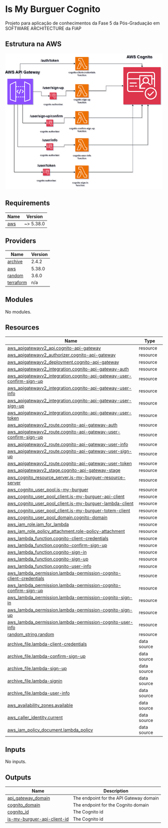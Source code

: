 # Is My Burguer Cognito

Projeto para aplicação de conhecimentos da Fase 5 da Pós-Graduação em SOFTWARE ARCHITECTURE da FIAP

## Estrutura na AWS

![alt text](/docs/is-my-burguer-cognito.png)


<!-- BEGIN_TF_DOCS -->
## Requirements

| Name | Version |
|------|---------|
| <a name="requirement_aws"></a> [aws](#requirement\_aws) | ~> 5.38.0 |

## Providers

| Name | Version |
|------|---------|
| <a name="provider_archive"></a> [archive](#provider\_archive) | 2.4.2 |
| <a name="provider_aws"></a> [aws](#provider\_aws) | 5.38.0 |
| <a name="provider_random"></a> [random](#provider\_random) | 3.6.0 |
| <a name="provider_terraform"></a> [terraform](#provider\_terraform) | n/a |

## Modules

No modules.

## Resources

| Name | Type |
|------|------|
| [aws_apigatewayv2_api.cognito-api-gateway](https://registry.terraform.io/providers/hashicorp/aws/latest/docs/resources/apigatewayv2_api) | resource |
| [aws_apigatewayv2_authorizer.cognito-api-gateway](https://registry.terraform.io/providers/hashicorp/aws/latest/docs/resources/apigatewayv2_authorizer) | resource |
| [aws_apigatewayv2_deployment.cognito-api-gateway](https://registry.terraform.io/providers/hashicorp/aws/latest/docs/resources/apigatewayv2_deployment) | resource |
| [aws_apigatewayv2_integration.cognito-api-gateway-auth](https://registry.terraform.io/providers/hashicorp/aws/latest/docs/resources/apigatewayv2_integration) | resource |
| [aws_apigatewayv2_integration.cognito-api-gateway-user-confirm-sign-up](https://registry.terraform.io/providers/hashicorp/aws/latest/docs/resources/apigatewayv2_integration) | resource |
| [aws_apigatewayv2_integration.cognito-api-gateway-user-info](https://registry.terraform.io/providers/hashicorp/aws/latest/docs/resources/apigatewayv2_integration) | resource |
| [aws_apigatewayv2_integration.cognito-api-gateway-user-sign-up](https://registry.terraform.io/providers/hashicorp/aws/latest/docs/resources/apigatewayv2_integration) | resource |
| [aws_apigatewayv2_integration.cognito-api-gateway-user-token](https://registry.terraform.io/providers/hashicorp/aws/latest/docs/resources/apigatewayv2_integration) | resource |
| [aws_apigatewayv2_route.cognito-api-gateway-auth](https://registry.terraform.io/providers/hashicorp/aws/latest/docs/resources/apigatewayv2_route) | resource |
| [aws_apigatewayv2_route.cognito-api-gateway-user-confirm-sign-up](https://registry.terraform.io/providers/hashicorp/aws/latest/docs/resources/apigatewayv2_route) | resource |
| [aws_apigatewayv2_route.cognito-api-gateway-user-info](https://registry.terraform.io/providers/hashicorp/aws/latest/docs/resources/apigatewayv2_route) | resource |
| [aws_apigatewayv2_route.cognito-api-gateway-user-sign-up](https://registry.terraform.io/providers/hashicorp/aws/latest/docs/resources/apigatewayv2_route) | resource |
| [aws_apigatewayv2_route.cognito-api-gateway-user-token](https://registry.terraform.io/providers/hashicorp/aws/latest/docs/resources/apigatewayv2_route) | resource |
| [aws_apigatewayv2_stage.cognito-api-gateway-stage](https://registry.terraform.io/providers/hashicorp/aws/latest/docs/resources/apigatewayv2_stage) | resource |
| [aws_cognito_resource_server.is-my-burguer-resource-server](https://registry.terraform.io/providers/hashicorp/aws/latest/docs/resources/cognito_resource_server) | resource |
| [aws_cognito_user_pool.is-my-burguer](https://registry.terraform.io/providers/hashicorp/aws/latest/docs/resources/cognito_user_pool) | resource |
| [aws_cognito_user_pool_client.is-my-burguer-api-client](https://registry.terraform.io/providers/hashicorp/aws/latest/docs/resources/cognito_user_pool_client) | resource |
| [aws_cognito_user_pool_client.is-my-burguer-lambda-client](https://registry.terraform.io/providers/hashicorp/aws/latest/docs/resources/cognito_user_pool_client) | resource |
| [aws_cognito_user_pool_client.is-my-burguer-totem-client](https://registry.terraform.io/providers/hashicorp/aws/latest/docs/resources/cognito_user_pool_client) | resource |
| [aws_cognito_user_pool_domain.cognito-domain](https://registry.terraform.io/providers/hashicorp/aws/latest/docs/resources/cognito_user_pool_domain) | resource |
| [aws_iam_role.iam_for_lambda](https://registry.terraform.io/providers/hashicorp/aws/latest/docs/resources/iam_role) | resource |
| [aws_iam_role_policy_attachment.role-policy-attachment](https://registry.terraform.io/providers/hashicorp/aws/latest/docs/resources/iam_role_policy_attachment) | resource |
| [aws_lambda_function.cognito-client-credentials](https://registry.terraform.io/providers/hashicorp/aws/latest/docs/resources/lambda_function) | resource |
| [aws_lambda_function.cognito-confirm-sign-up](https://registry.terraform.io/providers/hashicorp/aws/latest/docs/resources/lambda_function) | resource |
| [aws_lambda_function.cognito-sign-in](https://registry.terraform.io/providers/hashicorp/aws/latest/docs/resources/lambda_function) | resource |
| [aws_lambda_function.cognito-sign-up](https://registry.terraform.io/providers/hashicorp/aws/latest/docs/resources/lambda_function) | resource |
| [aws_lambda_function.cognito-user-info](https://registry.terraform.io/providers/hashicorp/aws/latest/docs/resources/lambda_function) | resource |
| [aws_lambda_permission.lambda-permission-cognito-client-credentials](https://registry.terraform.io/providers/hashicorp/aws/latest/docs/resources/lambda_permission) | resource |
| [aws_lambda_permission.lambda-permission-cognito-confirm-sign-up](https://registry.terraform.io/providers/hashicorp/aws/latest/docs/resources/lambda_permission) | resource |
| [aws_lambda_permission.lambda-permission-cognito-sign-in](https://registry.terraform.io/providers/hashicorp/aws/latest/docs/resources/lambda_permission) | resource |
| [aws_lambda_permission.lambda-permission-cognito-sign-up](https://registry.terraform.io/providers/hashicorp/aws/latest/docs/resources/lambda_permission) | resource |
| [aws_lambda_permission.lambda-permission-cognito-user-info](https://registry.terraform.io/providers/hashicorp/aws/latest/docs/resources/lambda_permission) | resource |
| [random_string.random](https://registry.terraform.io/providers/hashicorp/random/latest/docs/resources/string) | resource |
| [archive_file.lambda-client-credentials](https://registry.terraform.io/providers/hashicorp/archive/latest/docs/data-sources/file) | data source |
| [archive_file.lambda-confirm-sign-up](https://registry.terraform.io/providers/hashicorp/archive/latest/docs/data-sources/file) | data source |
| [archive_file.lambda-sign-up](https://registry.terraform.io/providers/hashicorp/archive/latest/docs/data-sources/file) | data source |
| [archive_file.lambda-signin](https://registry.terraform.io/providers/hashicorp/archive/latest/docs/data-sources/file) | data source |
| [archive_file.lambda-user-info](https://registry.terraform.io/providers/hashicorp/archive/latest/docs/data-sources/file) | data source |
| [aws_availability_zones.available](https://registry.terraform.io/providers/hashicorp/aws/latest/docs/data-sources/availability_zones) | data source |
| [aws_caller_identity.current](https://registry.terraform.io/providers/hashicorp/aws/latest/docs/data-sources/caller_identity) | data source |
| [aws_iam_policy_document.lambda_policy](https://registry.terraform.io/providers/hashicorp/aws/latest/docs/data-sources/iam_policy_document) | data source |

## Inputs

No inputs.

## Outputs

| Name | Description |
|------|-------------|
| <a name="output_api_gateway_domain"></a> [api\_gateway\_domain](#output\_api\_gateway\_domain) | The endpoint for the API Gateway domain |
| <a name="output_cognito_domain"></a> [cognito\_domain](#output\_cognito\_domain) | The endpoint for the Cognito domain |
| <a name="output_cognito_id"></a> [cognito\_id](#output\_cognito\_id) | The Cognito id |
| <a name="output_is-my-burguer-api-client-id"></a> [is-my-burguer-api-client-id](#output\_is-my-burguer-api-client-id) | The Cognito id |
<!-- END_TF_DOCS -->

